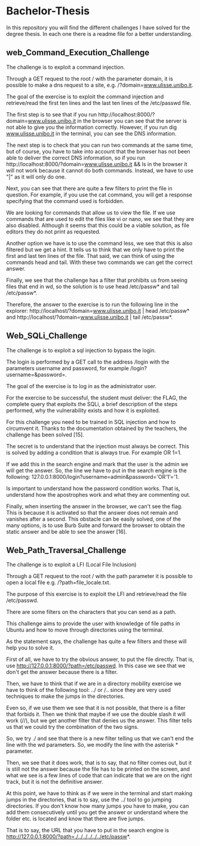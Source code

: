 # Bachelor-Thesis
In this repository you will find the different challenges I have solved for the degree thesis.  In each one there is a readme file for a better understanding.

## web_Command_Execution_Challenge

The challenge is to exploit a command injection.

Through a GET request to the root / with the parameter domain, it is possible to make a dns request to a site, e.g. /?domain=www.ulisse.unibo.it.

The goal of the exercise is to exploit the command injection and retrieve/read the first ten lines and the last ten lines of the /etc/passwd file.

The first step is to see that if you run http://localhost:8000/?domain=www.ulisse.unibo.it in the browser you can see that the server is not able to give you the information correctly. However, if you run dig www.ulisse.unibo.it in the terminal, you can see the DNS information. 

The next step is to check that you can run two commands at the same time, but of course, you have to take into account that the browser has not been able to deliver the correct DNS information, so if you run http://localhost:8000/?domain=www.ulisse.unibo.it && ls in the browser it will not work because it cannot do both commands. Instead, we have to use "|" as it will only do one. 

Next, you can see that there are quite a few filters to print the file in question. For example, if you use the cat command, you will get a response specifying that the command used is forbidden. 

We are looking for commands that allow us to view the file. If we use commands that are used to edit the files like vi or nano, we see that they are also disabled. Although it seems that this could be a viable solution, as file editors they do not print as requested. 

Another option we have is to use the command less, we see that this is also filtered but we get a hint. It tells us to think that we only have to print the first and last ten lines of the file. That said, we can think of using the commands head and tail. With these two commands we can get the correct answer. 

Finally, we see that the challenge has a filter that prohibits us from seeing files that end in wd, so the solution is to use head /etc/passw* and tail /etc/passw*.

Therefore, the answer to the exercise is to run the following line in the explorer: http://localhost/?domain=www.ulisse.unibo.it | head /etc/passw* and http://localhost/?domain=www.ulisse.unibo.it | tail /etc/passw*.

## Web_SQLi_Challenge

The challenge is to exploit a sql injection to bypass the login.

The login is performed by a GET call to the address /login with the parameters username and password, for example /login?username=&password=.

The goal of the exercise is to log in as the administrator user.

For the exercise to be successful, the student must deliver: the FLAG, the complete query that exploits the SQLi, a brief description of the steps performed, why the vulnerability exists and how it is exploited. 

For this challenge you need to be trained in SQL injection and how to circumvent it. Thanks to the documentation obtained by the teachers, the challenge has been solved [15]. 

The secret is to understand that the injection must always be correct. This is solved by adding a condition that is always true. For example OR 1=1.

If we add this in the search engine and mark that the user is the admin we will get the answer. So, the line we have to put in the search engine is the following: 127.0.0.1:8000/login?username=admin&password='OR'1’='1.

Is important to understand how the password condition works. That is, understand how the apostrophes work and what they are commenting out. 

Finally, when inserting the answer in the browser, we can't see the flag. This is because it is activated so that the answer does not remain and vanishes after a second. This obstacle can be easily solved, one of the many options, is to use Burb Suite and forward the browser to obtain the static answer and be able to see the answer [16].

## Web_Path_Traversal_Challenge

The challenge is to exploit a LFI (Local File Inclusion)

Through a GET request to the root / with the path parameter it is possible to open a local file e.g. /?path=file_locale.txt.

The purpose of this exercise is to exploit the LFI and retrieve/read the file /etc/passwd.

There are some filters on the characters that you can send as a path.

This challenge aims to provide the user with knowledge of file paths in Ubuntu and how to move through directories using the terminal.

As the statement says, the challenge has quite a few filters and these will help you to solve it.

First of all, we have to try the obvious answer, to put the file directly. That is, use http://127.0.0.1:8000/?path=/etc/passwd. In this case we see that we don't get the answer because there is a filter.

Then, we have to think that if we are in a directory mobility exercise we have to think of the following tool: ../ or /.. since they are very used techniques to make the jumps in the directories.

Even so, if we use them we see that it is not possible, that there is a filter that forbids it. Then we think that maybe if we use the double slash it will work (//), but we get another filter that denies us the answer. This filter tells us that we could try the combination of the two signs.

So, we try ./ and see that there is a new filter telling us that we can't end the line with the wd parameters. So, we modify the line with the asterisk * parameter.

Then, we see that it does work, that is to say, that no filter comes out, but it is still not the answer because the file has to be printed on the screen, and what we see is a few lines of code that can indicate that we are on the right track, but it is not the definitive answer.

At this point, we have to think as if we were in the terminal and start making jumps in the directories, that is to say, use the ../ tool to go jumping directories. If you don't know how many jumps you have to make, you can add them consecutively until you get the answer or understand where the folder etc. is located and know that there are five jumps.

That is to say, the URL that you have to put in the search engine is http://127.0.0.1:8000/?path=./../../../../../etc/passw*.
